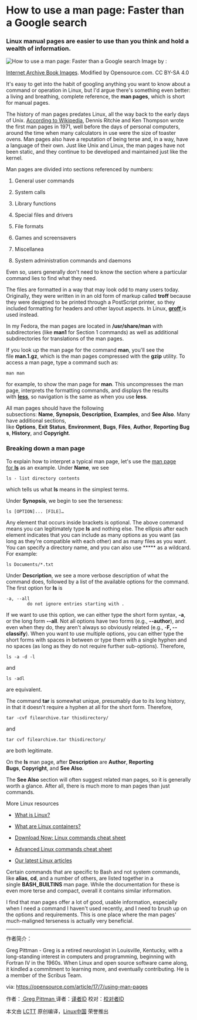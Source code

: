How to use a man page: Faster than a Google search
============================================================

### Linux manual pages are easier to use than you think and hold a wealth of information.


![How to use a man page: Faster than a Google search](https://opensource.com/sites/default/files/styles/image-full-size/public/images/business/yearbook-haff-rx-linux-file-lead_0.png?itok=48iDNoH8 "How to use a man page: Faster than a Google search")
Image by : 

[Internet Archive Book Images][8]. Modified by Opensource.com. CC BY-SA 4.0

It's easy to get into the habit of googling anything you want to know about a command or operation in Linux, but I'd argue there's something even better: a living and breathing, complete reference, the **man pages**, which is short for manual pages.

The history of man pages predates Linux, all the way back to the early days of Unix. [According to Wikipedia][9], Dennis Ritchie and Ken Thompson wrote the first man pages in 1971, well before the days of personal computers, around the time when many calculators in use were the size of toaster ovens. Man pages also have a reputation of being terse and, in a way, have a language of their own. Just like Unix and Linux, the man pages have not been static, and they continue to be developed and maintained just like the kernel.

Man pages are divided into sections referenced by numbers:

1.  General user commands

2.  System calls

3.  Library functions

4.  Special files and drivers

5.  File formats

6.  Games and screensavers

7.  Miscellanea

8.  System administration commands and daemons

Even so, users generally don't need to know the section where a particular command lies to find what they need.

The files are formatted in a way that may look odd to many users today. Originally, they were written in in an old form of markup called **troff** because they were designed to be printed through a PostScript printer, so they included formatting for headers and other layout aspects. In Linux, [**groff** ][10]is used instead.

In my Fedora, the man pages are located in **/usr/share/man** with subdirectories (like **man1** for Section 1 commands) as well as additional subdirectories for translations of the man pages.

If you look up the man page for the command **man**, you'll see the file **man.1.gz**, which is the man pages compressed with the **gzip** utility. To access a man page, type a command such as:

```
man man
```

for example, to show the man page for **man**. This uncompresses the man page, interprets the formatting commands, and displays the results with [**less**][11], so navigation is the same as when you use **less**.

All man pages should have the following subsections: **Name**, **Synopsis**, **Description**, **Examples**, and **See** **Also**. Many have additional sections, like **Options**, **Exit** **Status**, **Environment**, **Bugs**, **Files**, **Author**, **Reporting** **Bugs**, **History**, and **Copyright**.

### Breaking down a man page

To explain how to interpret a typical man page, let's use the [man page for **ls**][12] as an example. Under **Name**, we see

```
ls - list directory contents
```

which tells us what **ls** means in the simplest terms.

Under **Synopsis**, we begin to see the terseness:

```
ls [OPTION]... [FILE]…
```

Any element that occurs inside brackets is optional. The above command means you can legitimately type **ls** and nothing else. The ellipsis after each element indicates that you can include as many options as you want (as long as they're compatible with each other) and as many files as you want. You can specify a directory name, and you can also use ***** as a wildcard. For example:

```
ls Documents/*.txt
```

Under **Description**, we see a more verbose description of what the command does, followed by a list of the available options for the command. The first option for **ls** is

```
-a, --all 
        do not ignore entries starting with .
```

If we want to use this option, we can either type the short form syntax, **-a**, or the long form **--all**. Not all options have two forms (e.g., **--author**), and even when they do, they aren't always so obviously related (e.g., -**F, --classify**). When you want to use multiple options, you can either type the short forms with spaces in between or type them with a single hyphen and no spaces (as long as they do not require further sub-options). Therefore,

```
ls -a -d -l
```

and

```
ls -adl
```

are equivalent.

The command **tar** is somewhat unique, presumably due to its long history, in that it doesn't require a hyphen at all for the short form. Therefore,

```
tar -cvf filearchive.tar thisdirectory/
```

and

```
tar cvf filearchive.tar thisdirectory/
```

are both legitimate.

On the **ls** man page, after **Description** are **Author**, **Reporting Bugs**, **Copyright**, and **See Also**.

The **See Also** section will often suggest related man pages, so it is generally worth a glance. After all, there is much more to man pages than just commands.

More Linux resources

*   [What is Linux?][1]

*   [What are Linux containers?][2]

*   [Download Now: Linux commands cheat sheet][3]

*   [Advanced Linux commands cheat sheet][4]

*   [Our latest Linux articles][5]

Certain commands that are specific to Bash and not system commands, like **alias**, **cd**, and a number of others, are listed together in a single **BASH_BUILTINS** man page. While the documentation for these is even more terse and compact, overall it contains similar information.

I find that man pages offer a lot of good, usable information, especially when I need a command I haven't used recently, and I need to brush up on the options and requirements. This is one place where the man pages' much-maligned terseness is actually very beneficial.

--------------------------------------------------------------------------------

作者简介：

Greg Pittman - Greg is a retired neurologist in Louisville, Kentucky, with a long-standing interest in computers and programming, beginning with Fortran IV in the 1960s. When Linux and open source software came along, it kindled a commitment to learning more, and eventually contributing. He is a member of the Scribus Team.


via: https://opensource.com/article/17/7/using-man-pages

作者：[ Greg Pittman ][a]
译者：[译者ID](https://github.com/译者ID)
校对：[校对者ID](https://github.com/校对者ID)

本文由 [LCTT](https://github.com/LCTT/TranslateProject) 原创编译，[Linux中国](https://linux.cn/) 荣誉推出

[a]:https://opensource.com/users/greg-p
[1]:https://opensource.com/resources/what-is-linux?intcmp=70160000000h1jYAAQ&utm_source=intcallout&utm_campaign=linuxcontent
[2]:https://opensource.com/resources/what-are-linux-containers?intcmp=70160000000h1jYAAQ&utm_source=intcallout&utm_campaign=linuxcontent
[3]:https://developers.redhat.com/promotions/linux-cheatsheet/?intcmp=70160000000h1jYAAQ&utm_source=intcallout&utm_campaign=linuxcontent
[4]:https://developers.redhat.com/cheat-sheet/advanced-linux-commands-cheatsheet?intcmp=70160000000h1jYAAQ&utm_source=intcallout&utm_campaign=linuxcontent
[5]:https://opensource.com/tags/linux?intcmp=70160000000h1jYAAQ&utm_source=intcallout&utm_campaign=linuxcontent
[6]:https://opensource.com/article/17/7/using-man-pages?rate=W0QImEyJK1b4qSGof6I3agtPeTpPQXkaSekp_bI_Rno
[7]:https://opensource.com/user/30666/feed
[8]:https://www.flickr.com/photos/internetarchivebookimages/14803082483/in/photolist-oy6EG4-pZR3NZ-i6r3NW-e1tJSX-boBtf7-oeYc7U-o6jFKK-9jNtc3-idt2G9-i7NG1m-ouKjXe-owqviF-92xFBg-ow9e4s-gVVXJN-i1K8Pw-4jybMo-i1rsBr-ouo58Y-ouPRzz-8cGJHK-85Evdk-cru4Ly-rcDWiP-gnaC5B-pAFsuf-hRFPcZ-odvBMz-hRCE7b-mZN3Kt-odHU5a-73dpPp-hUaaAi-owvUMK-otbp7Q-ouySkB-hYAgmJ-owo4UZ-giHgqu-giHpNc-idd9uQ-osAhcf-7vxk63-7vwN65-fQejmk-pTcLgA-otZcmj-fj1aSX-hRzHQk-oyeZfR
[9]:https://en.wikipedia.org/wiki/Man_page
[10]:https://en.wikipedia.org/wiki/Groff_(software)
[11]:https://en.wikipedia.org/wiki/Less_(Unix)
[12]:http://linuxcommand.org/man_pages/ls1.html
[13]:https://opensource.com/users/greg-p
[14]:https://opensource.com/users/greg-p
[15]:https://opensource.com/article/17/7/using-man-pages#comments
